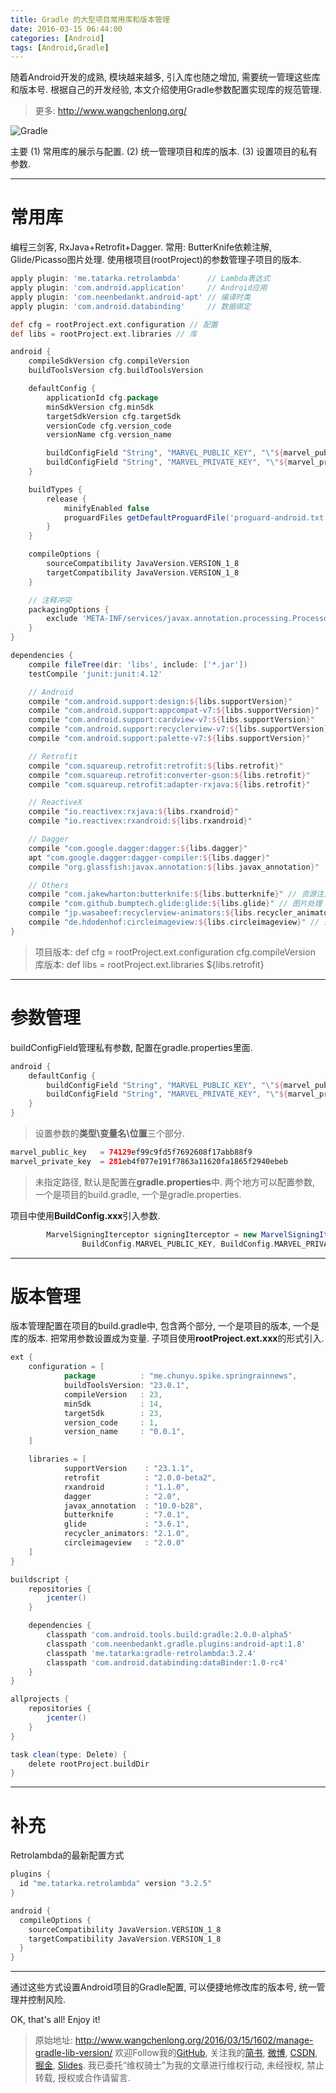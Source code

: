 ```yaml
---
title: Gradle 的大型项目常用库和版本管理
date: 2016-03-15 06:44:00
categories: [Android]
tags: [Android,Gradle]
---
```


随着Android开发的成熟, 模块越来越多, 引入库也随之增加, 需要统一管理这些库和版本号. 根据自己的开发经验, 本文介绍使用Gradle参数配置实现库的规范管理.

<!-- more -->
> 更多: http://www.wangchenlong.org/

![Gradle](manage-gradle-lib-version/manage-gradle.png)

主要
(1) 常用库的展示与配置.
(2) 统一管理项目和库的版本.
(3) 设置项目的私有参数.

---

# 常用库

编程三剑客, RxJava+Retrofit+Dagger. 
常用: ButterKnife依赖注解, Glide/Picasso图片处理.
使用根项目(rootProject)的参数管理子项目的版本.
```gradle
apply plugin: 'me.tatarka.retrolambda'      // Lambda表达式
apply plugin: 'com.android.application'     // Android应用
apply plugin: 'com.neenbedankt.android-apt' // 编译时类
apply plugin: 'com.android.databinding'     // 数据绑定

def cfg = rootProject.ext.configuration // 配置
def libs = rootProject.ext.libraries // 库

android {
    compileSdkVersion cfg.compileVersion
    buildToolsVersion cfg.buildToolsVersion

    defaultConfig {
        applicationId cfg.package
        minSdkVersion cfg.minSdk
        targetSdkVersion cfg.targetSdk
        versionCode cfg.version_code
        versionName cfg.version_name

        buildConfigField "String", "MARVEL_PUBLIC_KEY", "\"${marvel_public_key}\""
        buildConfigField "String", "MARVEL_PRIVATE_KEY", "\"${marvel_private_key}\""
    }

    buildTypes {
        release {
            minifyEnabled false
            proguardFiles getDefaultProguardFile('proguard-android.txt'), 'proguard-rules.pro'
        }
    }

    compileOptions {
        sourceCompatibility JavaVersion.VERSION_1_8
        targetCompatibility JavaVersion.VERSION_1_8
    }

    // 注释冲突
    packagingOptions {
        exclude 'META-INF/services/javax.annotation.processing.Processor'
    }
}

dependencies {
    compile fileTree(dir: 'libs', include: ['*.jar'])
    testCompile 'junit:junit:4.12'

    // Android
    compile "com.android.support:design:${libs.supportVersion}"
    compile "com.android.support:appcompat-v7:${libs.supportVersion}"
    compile "com.android.support:cardview-v7:${libs.supportVersion}"
    compile "com.android.support:recyclerview-v7:${libs.supportVersion}"
    compile "com.android.support:palette-v7:${libs.supportVersion}"

    // Retrofit
    compile "com.squareup.retrofit:retrofit:${libs.retrofit}"
    compile "com.squareup.retrofit:converter-gson:${libs.retrofit}"
    compile "com.squareup.retrofit:adapter-rxjava:${libs.retrofit}"

    // ReactiveX
    compile "io.reactivex:rxjava:${libs.rxandroid}"
    compile "io.reactivex:rxandroid:${libs.rxandroid}"

    // Dagger
    compile "com.google.dagger:dagger:${libs.dagger}"
    apt "com.google.dagger:dagger-compiler:${libs.dagger}"
    compile "org.glassfish:javax.annotation:${libs.javax_annotation}"

    // Others
    compile "com.jakewharton:butterknife:${libs.butterknife}" // 资源注入
    compile "com.github.bumptech.glide:glide:${libs.glide}" // 图片处理
    compile "jp.wasabeef:recyclerview-animators:${libs.recycler_animators}" // Recycler动画
    compile "de.hdodenhof:circleimageview:${libs.circleimageview}" // 头像视图
}
```

> 项目版本:
> def cfg = rootProject.ext.configuration
> cfg.compileVersion
> 库版本:
> def libs = rootProject.ext.libraries
> ${libs.retrofit}

---

# 参数管理
buildConfigField管理私有参数, 配置在gradle.properties里面.
```gradle
android {
    defaultConfig {
        buildConfigField "String", "MARVEL_PUBLIC_KEY", "\"${marvel_public_key}\""
        buildConfigField "String", "MARVEL_PRIVATE_KEY", "\"${marvel_private_key}\""
    }
}
```

> 设置参数的**类型\变量名\位置**三个部分.

```gradle
marvel_public_key   = 74129ef99c9fd5f7692608f17abb88f9
marvel_private_key  = 281eb4f077e191f7863a11620fa1865f2940ebeb
```

> 未指定路径, 默认是配置在**gradle.properties**中.
> 两个地方可以配置参数, 一个是项目的build.gradle, 一个是gradle.properties.

项目中使用**BuildConfig.xxx**引入参数.
```gradle
        MarvelSigningIterceptor signingIterceptor = new MarvelSigningIterceptor(
                BuildConfig.MARVEL_PUBLIC_KEY, BuildConfig.MARVEL_PRIVATE_KEY);
```

---

# 版本管理
版本管理配置在项目的build.gradle中, 包含两个部分, 一个是项目的版本, 一个是库的版本. 把常用参数设置成为变量. 子项目使用**rootProject.ext.xxx**的形式引入.
```gradle
ext {
    configuration = [
            package          : "me.chunyu.spike.springrainnews",
            buildToolsVersion: "23.0.1",
            compileVersion   : 23,
            minSdk           : 14,
            targetSdk        : 23,
            version_code     : 1,
            version_name     : "0.0.1",
    ]

    libraries = [
            supportVersion    : "23.1.1",
            retrofit          : "2.0.0-beta2",
            rxandroid         : "1.1.0",
            dagger            : "2.0",
            javax_annotation  : "10.0-b28",
            butterknife       : "7.0.1",
            glide             : "3.6.1",
            recycler_animators: "2.1.0",
            circleimageview   : "2.0.0"
    ]
}

buildscript {
    repositories {
        jcenter()
    }

    dependencies {
        classpath 'com.android.tools.build:gradle:2.0.0-alpha5'
        classpath 'com.neenbedankt.gradle.plugins:android-apt:1.8'
        classpath 'me.tatarka:gradle-retrolambda:3.2.4'
        classpath 'com.android.databinding:dataBinder:1.0-rc4'
    }
}

allprojects {
    repositories {
        jcenter()
    }
}

task clean(type: Delete) {
    delete rootProject.buildDir
}
```

---

# 补充
Retrolambda的最新配置方式
```gradle
plugins {
  id "me.tatarka.retrolambda" version "3.2.5"
}

android {
  compileOptions {
    sourceCompatibility JavaVersion.VERSION_1_8
    targetCompatibility JavaVersion.VERSION_1_8
  }
}
```

---

通过这些方式设置Android项目的Gradle配置, 可以便捷地修改库的版本号, 统一管理并控制风险.

OK, that's all! Enjoy it!

> 原始地址: 
> http://www.wangchenlong.org/2016/03/15/1602/manage-gradle-lib-version/
> 欢迎Follow我的[GitHub](https://github.com/SpikeKing), 关注我的[简书](http://www.jianshu.com/users/e2b4dd6d3eb4/latest_articles), [微博](http://weibo.com/u/2852941392), [CSDN](http://blog.csdn.net/caroline_wendy), [掘金](http://gold.xitu.io/#/user/56de98c2f3609a005442ec58), [Slides](https://slides.com/spikeking). 
> 我已委托“维权骑士”为我的文章进行维权行动, 未经授权, 禁止转载, 授权或合作请留言.

